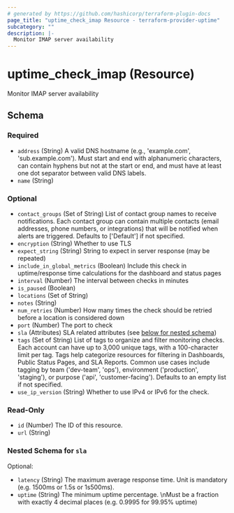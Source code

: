 ```yaml
---
# generated by https://github.com/hashicorp/terraform-plugin-docs
page_title: "uptime_check_imap Resource - terraform-provider-uptime"
subcategory: ""
description: |-
  Monitor IMAP server availability
---
```


# uptime_check_imap (Resource)

Monitor IMAP server availability



<!-- schema generated by tfplugindocs -->
## Schema

### Required

- `address` (String) A valid DNS hostname (e.g., 'example.com', 'sub.example.com'). 
Must start and end with alphanumeric characters, can contain hyphens but not at the start or end, 
and must have at least one dot separator between valid DNS labels.
- `name` (String)

### Optional

- `contact_groups` (Set of String) List of contact group names to receive notifications. 
Each contact group can contain multiple contacts (email addresses, phone numbers, or integrations) 
that will be notified when alerts are triggered. Defaults to ['Default'] if not specified.
- `encryption` (String) Whether to use TLS
- `expect_string` (String) String to expect in server response (may be repeated)
- `include_in_global_metrics` (Boolean) Include this check in uptime/response time calculations for the dashboard and status pages
- `interval` (Number) The interval between checks in minutes
- `is_paused` (Boolean)
- `locations` (Set of String)
- `notes` (String)
- `num_retries` (Number) How many times the check should be retried before a location is considered down
- `port` (Number) The port to check
- `sla` (Attributes) SLA related attributes (see [below for nested schema](#nestedatt--sla))
- `tags` (Set of String) List of tags to organize and filter monitoring checks. 
Each account can have up to 3,000 unique tags, with a 100-character limit per tag. 
Tags help categorize resources for filtering in Dashboards, Public Status Pages, and SLA Reports. 
Common use cases include tagging by team ('dev-team', 'ops'), environment ('production', 'staging'), 
or purpose ('api', 'customer-facing'). Defaults to an empty list if not specified.
- `use_ip_version` (String) Whether to use IPv4 or IPv6 for the check.

### Read-Only

- `id` (Number) The ID of this resource.
- `url` (String)

<a id="nestedatt--sla"></a>
### Nested Schema for `sla`

Optional:

- `latency` (String) The maximum average response time. Unit is mandatory (e.g. 1500ms or 1.5s or 1s500ms).
- `uptime` (String) The minimum uptime percentage. \nMust be a fraction with exactly 4 decimal places (e.g. 0.9995 for 99.95% uptime)
